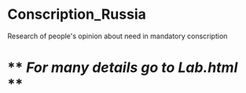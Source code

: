 # Conscription_Russia
Research of people's opinion about need in mandatory conscription
# ** _For many details go to Lab.html_ **
